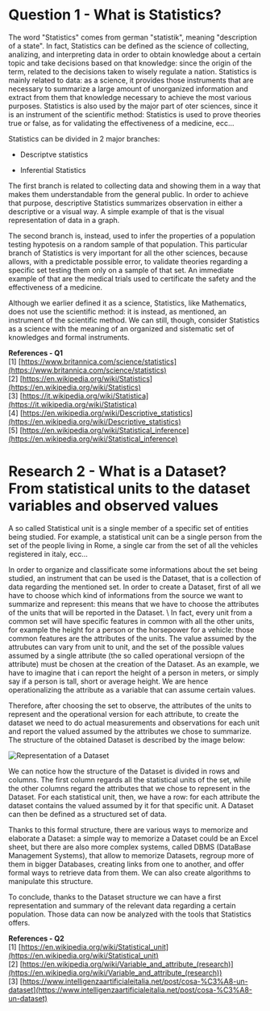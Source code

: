 # Question 1 - What is Statistics?

The word "Statistics" comes from german "statistik", meaning "description of a state". In fact, Statistics can be defined as the science of collecting, analizing, and interpreting data in order to obtain knowledge about a certain topic and take decisions based on that knowledge: since the origin of the term, related to the decisions taken to wisely regulate a nation. Statistics is mainly related to data: as a science, it provides those instruments that are necessary to summarize a large amount of unorganized information and extract from them that knowledge necessary to achieve the most various purposes. Statistics is also used by the major part of oter sciences, since it is an instrument of the scientific method: Statistics is used to prove theories true or false, as for validating the effectiveness of a medicine, ecc...

Statistics can  be divided in 2 major branches:

 - Descriptve statistics

 - Inferential Statistics

The first branch is related to collecting data and showing them in a way that makes them understandable from the general public. In order to achieve that purpose, descriptive Statistics summarizes observation in either a descriptive or a visual way. A simple example of that is the visual representation of data in a graph.

The second branch is, instead, used to infer the properties of a population testing hypotesis on a random sample of that population. This particular branch of Statistics is very important for all the other sciences, because allows, with a predictable possible error, to validate theories regarding a specific set testing them only on a sample of that set. An immediate example of that are the medical trials used to certificate the safety and the effectiveness of a medicine.

Although we earlier defined it as a science, Statistics, like Mathematics, does not use the scientific method: it is instead, as mentioned, an instrument of the scientific method. We can still, though, consider Statistics as a science with the meaning of an organized and sistematic set of knowledges and formal instruments.


**References - Q1** \
[1] [https://www.britannica.com/science/statistics](https://www.britannica.com/science/statistics) \
[2] [https://en.wikipedia.org/wiki/Statistics](https://en.wikipedia.org/wiki/Statistics) \
[3] [https://it.wikipedia.org/wiki/Statistica](https://it.wikipedia.org/wiki/Statistica) \
[4] [https://en.wikipedia.org/wiki/Descriptive_statistics](https://en.wikipedia.org/wiki/Descriptive_statistics) \
[5] [https://en.wikipedia.org/wiki/Statistical_inference](https://en.wikipedia.org/wiki/Statistical_inference)

# Research 2 - What is a Dataset? From statistical units to the dataset variables and observed values

A so called Statistical unit is a single member of a specific set of entities being studied. For example, a statistical unit can be a single person from the set of the people living in Rome, a single car from the set of all the vehicles registered in italy, ecc...

In order to organize and classificate some informations about the set being studied, an instrument that can be used is the Dataset, that is a collection of data regarding the mentioned set. In order to create a Dataset, first of all we have to choose which kind of informations from the source we want to summarize and represent: this means that we have to choose the attributes of the units that will be reported in the Dataset. \ In fact, every unit from a common set will have specific features in common with all the other units, for example the height for a person or the horsepower for a vehicle: those common features are the attributes of the units. The value assumed by the attrubutes can vary from unit to unit, and the set of the possible values assumed by a single attribute (the so called operational versiopn of the attribute) must be chosen at the creation of the Dataset. As an example, we have to imagine that i can report the height of a person in meters, or simply say if a person is tall, short or average height. We are hence operationalizing the attribute as a variable that can assume certain values.

Therefore, after choosing the set to observe, the attributes of the units to represent and the operational version for each attribute, to create the dataset we need to do actual measurements and observations for each unit and report the valued assumed by the attributes we chose to summarize. The structure of the obtained Dataset is described by the image below:

![Representation of a Dataset](/StatisticsHomework/docs/assets/images/dataset.jpg)

We can notice how the structure of the Dataset is divided in rows and columns. The first column regards all the statistical units of the set, while the other columns regard the attributes that we chose to represent in the Dataset. For each statistical unit, then, we have a row: for each attribute the dataset contains the valued assumed by it for that specific unit. A Dataset can then be defined as a structured set of data.

Thanks to this formal structure, there are various ways to memorize and elaborate a Dataset: a simple way to memorize a Dataset could be an Excel sheet, but there are also more complex systems, called DBMS (DataBase Management Systems), that allow to memorize Datasets, regroup more of them in bigger Databases, creating links from one to another, and offer formal ways to retrieve data from them. We can also create algorithms to manipulate this structure.

To conclude, thanks to the Dataset structure we can have a first representation and summary of the relevant data regarding a certain population. Those data can now be analyzed with the tools that Statistics offers.

**References - Q2** \
[1] [https://en.wikipedia.org/wiki/Statistical_unit](https://en.wikipedia.org/wiki/Statistical_unit) \
[2] [https://en.wikipedia.org/wiki/Variable_and_attribute_(research)](https://en.wikipedia.org/wiki/Variable_and_attribute_(research)) \
[3] [https://www.intelligenzaartificialeitalia.net/post/cosa-%C3%A8-un-dataset](https://www.intelligenzaartificialeitalia.net/post/cosa-%C3%A8-un-dataset)
